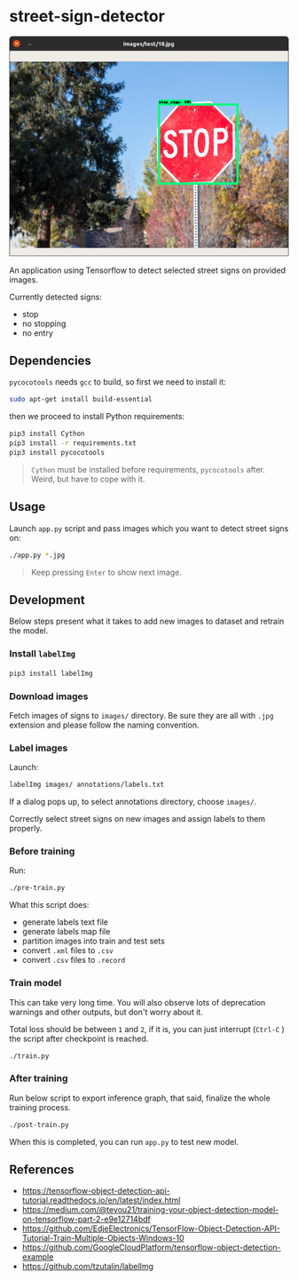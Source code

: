 # street-sign-detector

![](screen.png)

An application using Tensorflow to detect selected street signs on provided images.

Currently detected signs:
- stop
- no stopping
- no entry

## Dependencies

`pycocotools` needs `gcc` to build, so first we need to install it:

```sh
sudo apt-get install build-essential
```

then we proceed to install Python requirements:

```sh
pip3 install Cython
pip3 install -r requirements.txt
pip3 install pycocotools
```

> `Cython` must be installed before requirements, `pycocotools` after.
> Weird, but have to cope with it.

## Usage

Launch `app.py` script and pass images which you want to detect street signs on:

```sh
./app.py *.jpg
```

> Keep pressing `Enter` to show next image.

## Development

Below steps present what it takes to add new images to dataset and retrain the model.

### Install `labelImg`

```sh
pip3 install labelImg 
```

### Download images

Fetch images of signs to `images/` directory. Be sure they are all with `.jpg` extension and please follow the naming convention.

### Label images

Launch:

```sh
labelImg images/ annotations/labels.txt
```

If a dialog pops up, to select annotations directory, choose `images/`.

Correctly select street signs on new images and assign labels to them properly.

### Before training

Run:

```sh
./pre-train.py
```

What this script does:
- generate labels text file
- generate labels map file
- partition images into train and test sets
- convert `.xml` files to `.csv`
- convert `.csv` files to `.record`

### Train model

This can take very long time. You will also observe lots of deprecation warnings and other outputs, but don't worry about it.

Total loss should be between `1` and `2`, if it is, you can just interrupt (`Ctrl-C` ) the script after checkpoint is reached.

```sh
./train.py
```

### After training

Run below script to export inference graph, that said, finalize the whole training process.

```sh
./post-train.py
```

When this is completed, you can run `app.py` to test new model.

## References

- https://tensorflow-object-detection-api-tutorial.readthedocs.io/en/latest/index.html
- https://medium.com/@teyou21/training-your-object-detection-model-on-tensorflow-part-2-e9e12714bdf
- https://github.com/EdjeElectronics/TensorFlow-Object-Detection-API-Tutorial-Train-Multiple-Objects-Windows-10
- https://github.com/GoogleCloudPlatform/tensorflow-object-detection-example
- https://github.com/tzutalin/labelImg
